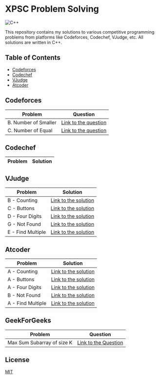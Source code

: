 # XPSC Problem Solving

![C++](https://img.shields.io/badge/C%2B%2B-00599C?style=for-the-badge&logo=c%2B%2B&logoColor=white)

This repository contains my solutions to various competitive programming problems from platforms like Codeforces, Codechef, VJudge, etc. All solutions are written in C++.

## Table of Contents

- [Codeforces](#codeforces)
- [Codechef](#codechef)
- [VJudge](#vjudge)
- [Atcoder](#atcoder)

## Codeforces

| Problem              | Question                                                                                                 |
| -------------------- | -------------------------------------------------------------------------------------------------------- |
| B. Number of Smaller | [Link to the question](https://codeforces.com/edu/course/2/lesson/9/1/practice/contest/307092/problem/B) |
| C. Number of Equal   | [Link to the question](https://codeforces.com/edu/course/2/lesson/9/1/practice/contest/307092/problem/C) |

## Codechef

| Problem | Solution |
| ------- | -------- |

## VJudge

| Problem           | Solution                                                     |
| ----------------- | ------------------------------------------------------------ |
| B - Counting      | [Link to the solution](https://vjudge.net/solution/49862697) |
| C - Buttons       | [Link to the solution](https://vjudge.net/solution/49864748) |
| D - Four Digits   | [Link to the solution](https://vjudge.net/solution/49871311) |
| G - Not Found     | [Link to the solution](https://vjudge.net/solution/49886953) |
| E - Find Multiple | [Link to the solution](https://vjudge.net/solution/49903992) |

## Atcoder

| Problem           | Solution                                                                        |
| ----------------- | ------------------------------------------------------------------------------- |
| A - Counting      | [Link to the solution](https://atcoder.jp/contests/abc209/submissions/51240912) |
| A - Buttons       | [Link to the solution](https://atcoder.jp/contests/abc124/submissions/51242274) |
| A - Four Digits   | [Link to the solution](https://atcoder.jp/contests/abc222/submissions/51246731) |
| B - Not Found     | [Link to the solution](https://atcoder.jp/contests/abc071/submissions/51260924) |
| A - Find Multiple | [Link to the solution](https://atcoder.jp/contests/abc220/submissions/51273864) |

## GeekForGeeks

| Problem                    | Question                                                                                        |
| -------------------------- | ----------------------------------------------------------------------------------------------- |
| Max Sum Subarray of size K | [Link to the Question](https://www.geeksforgeeks.org/problems/max-sum-subarray-of-size-k5313/1) |

## License

[MIT](./LICENSE)
